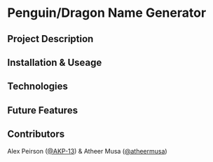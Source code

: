 # Penguin/Dragon Name Generator

## Project Description

## Installation & Useage

## Technologies

## Future Features

## Contributors
Alex Peirson ([@AKP-13](https://github.com/AKP-13)) & Atheer Musa ([@atheermusa](https://github.com/atheermusa))